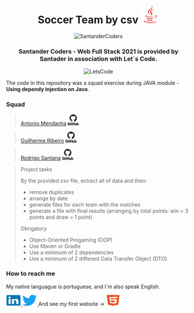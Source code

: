 <div align="center"> 
    <h1>Soccer Team by csv    
    <img height="50" alt="Java" src="https://raw.githubusercontent.com/devicons/devicon/master/icons/java/java-plain.svg"><br>
    </h1>
    <img height="100" alt="SantanderCoders" src="https://letscode.com.br/images/Processes/SantanderCoders.svg">    
    <h3><b>Santander Coders - Web Full Stack 2021</b> is provided by Santader in association with Let´s Code.</h3>
    <img height="20" alt="LetsCode" src="https://lc-public-assets.s3.sa-east-1.amazonaws.com/images/Header/letsCodeLogo.svg">    
</div>
<div>
    <p>The code in this repository was a squad exercise during JAVA module - <b>Using dependy injection on Java</b>.</p>
</div>

<div>
<h3>Squad</h3>

>[Antonio Mendanha](https://github.com/AntonioMendanha/) <img height="30" alt="Github" src="https://raw.githubusercontent.com/devicons/devicon/master/icons/github/github-original-wordmark.svg">

>[Guilherme Ribeiro](https://github.com/Guirilima) <img height="30" alt="Github" src="https://raw.githubusercontent.com/devicons/devicon/master/icons/github/github-original-wordmark.svg">

>[Rodrigo Santana](https://github.com/rosanper) <img height="30" alt="Github" src="https://raw.githubusercontent.com/devicons/devicon/master/icons/github/github-original-wordmark.svg">

</div>

<div>

> Project tasks
>
> By the provided csv file, extract all of data and then: <br />
> - remove duplicates <br />
> - arrange by date <br />
> - generate files for each team with the matches <br />
> - generate a file with final results (arranging by total points: win = 3 points and draw = 1 point) <br />
> 
> Obrigatory <br />
>- Object-Oriented Progaming (OOP) <br />
>- Use Maven or Gradle <br />
>- Use a minimum of 2 dependencies <br />
>- Use a minimum of 2 different Data Transfer Object (DTO) <br />

</div>

<div>
  <h3> How to reach me </h3>
  <p> My native languague is portuguese, and I´m also speak English.</p>
  <a href="https://www.linkedin.com/in/antoniomendanha/" target="blank">
    <img height="30" width="40" alt="Antonio-Linkedin" src="https://raw.githubusercontent.com/devicons/devicon/master/icons/linkedin/linkedin-original.svg">
  </a>
  <a href="https://www.twitter.com/antoniomendanha" target="blank">
    <img height="30" width="40" alt="Antonio-twitter" src="https://raw.githubusercontent.com/devicons/devicon/master/icons/twitter/twitter-original.svg">
  </a>
  <span> And see my first website -></span>  
  <a href="https://antoniomendanha.github.io" target="blank">
  <img height="30" width="40" alt="Antonio-HTML" src="https://raw.githubusercontent.com/devicons/devicon/master/icons/html5/html5-original.svg">
  </a>
</div>
